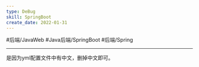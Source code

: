 ```yaml
---
type: DeBug
skill: SpringBoot
create_date: 2022-01-31
---
```


#后端/JavaWeb #Java后端/SpringBoot #后端/Spring

---


是因为yml配置文件中有中文，删掉中文即可。